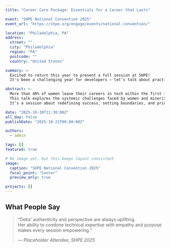 ```yaml
---
title: "Career Care Package: Essentials for a Career that Lasts"

event: "SHPE National Convention 2025"
event_url: "https://shpe.org/engage/events/national-convention/"

location: "Philadelphia, PA"
address:
  street: ""
  city: "Philadelphia"
  region: "PA"
  postcode: ""
  country: "United States"

summary: >-
  Excited to return this year to present a full session at SHPE!  
  It's been a challenging year for developers — let’s talk about practical, actionable steps to sustain and grow a career that thrives.

abstract: >-
  More than 40% of women leave their careers in tech within the first 10 years.  
  This talk explores the systemic challenges faced by women and minorities in the workplace and offers strategies to overcome them though resilience to and supportive networks.  
  It’s a session about redefining success, setting boundaries, and prioritizing well-being 💛

date: "2025-10-30T11:30:00Z"
all_day: false
publishDate: "2025-10-21T00:00:00Z"

authors:
  - admin

tags: []
featured: true

# No image yet, but this keeps layout consistent
image:
  caption: "SHPE National Convention 2025"
  focal_point: "Center"
  preview_only: true

projects: []
---
```


## What People Say

> “Debs’ authenticity and perspective are always uplifting.  
> Her ability to combine technical expertise with empathy and purpose makes every session empowering.”  
>
> — *Placeholder Attendee, SHPE 2025*
